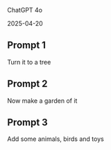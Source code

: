 ChatGPT 4o

2025-04-20

## Prompt 1
Turn it to a tree

## Prompt 2
Now make a garden of it

## Prompt 3
Add some animals, birds and toys

